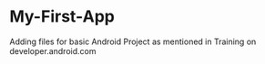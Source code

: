# My-First-App

Adding files for basic Android Project as mentioned in Training on developer.android.com
